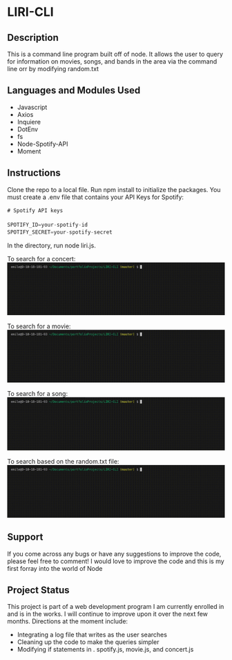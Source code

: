 # LIRI-CLI

## Description
This is a command line program built off of node. It allows the user to query for information on movies, songs, and bands in the area via the command line orr by modifying random.txt

## Languages and Modules Used
* Javascript
* Axios
* Inquiere
* DotEnv
* fs
* Node-Spotify-API
* Moment

## Instructions
Clone the repo to a local file. Run npm install to initialize the packages. You must create a .env file that contains your API Keys for Spotify:
```js
# Spotify API keys

SPOTIFY_ID=your-spotify-id
SPOTIFY_SECRET=your-spotify-secret

```
In the directory, run node liri.js. 

To search for a concert:
![Image of Concert](images/concert.gif)

To search for a movie:
![Image of Moive](images/movie.gif)


To search for a song:
![Image of Song](images/song.gif)


To search based on the random.txt file:
![Image of Random](images/random.gif)


## Support
If you come across any bugs or have any suggestions to improve the code, please feel free to comment! I would love to improve the code and this is my first forray into the world of Node

## Project Status
This project is part of a web development program I am currently enrolled in and is in the works. I will continue to improve upon it over the next few months. Directions at the moment include: 
* Integrating a log file that writes as the user searches
* Cleaning up the code to make the queries simpler
* Modifying if statements in . spotify.js, movie.js, and concert.js
